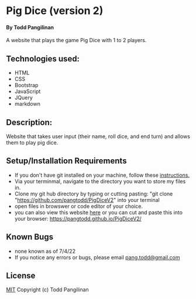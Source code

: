 # Pig Dice (version 2)

#### By Todd Pangilinan

A website that plays the game Pig Dice with 1 to 2 players.

## Technologies used:

* HTML
* CSS
* Bootstrap
* JavaScript
* JQuery
* markdown

## Description:
 Website that takes user input (their name, roll dice, and end turn) and allows them to play pig dice.


## Setup/Installation Requirements

* If you don't have git installed on your machine, follow these [instructions.](https://www.learnhowtoprogram.com/introduction-to-programming/getting-started-with-intro-to-programming/git-and-github)
* Via your terminmal, navigate to the directory you want to store my files in.
* Clone my git hub directory by typing or cutting pasting: "git clone "https://github.com/pangtodd/PigDiceV2" into your terminal
* open files in browswer or code editor of your choice.
* you can also view this website [here](https://pangtodd.github.io/PigDiceV2/) or you can cut and paste this into your browser: https://pangtodd.github.io/PigDiceV2/

## Known Bugs
* none known as of 7/4/22
* If you notice any errors or bugs, please email pang.todd@gmail.com

## License

[MIT](https://opensource.org/licenses/MIT)
Copyright (c) Todd Pangilinan
